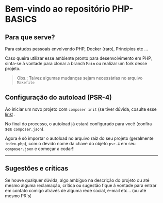 # Bem-vindo ao repositório PHP-BASICS

## Para que serve?
Para estudos pessoais envolvendo PHP, Docker (raro), Princípios etc ...

Caso queira utilizar esse ambiente pronto para desenvolvimento em PHP, sinta-se à vontade para clonar a branch `Main` ou realizar um fork desse projeto.

>Obs.: Talvez algumas mudanças sejam necessárias no arquivo `Makefile`

## Configuração do autoload (PSR-4)
Ao iniciar um novo projeto com `composer init` (se tiver dúvida, cosulte esse [link](https://weaintplastic.github.io/web-development-field-guide/Development/Frontend_Development/Setting_up_your_project/Setup_Dependency_Managers/Composer/Initialize_Composer_on_a_new_Project.html)).

No final do processo, o autoload já estará configurado para você (confira seu `composer.json`).

Agora é só importar o autoload no arquivo raiz do seu projeto (geralmente `index.php`), com o devido nome da chave do objeto `psr-4` em seu `composer.json` e começar a codar!!

---

## Sugestões e críticas
Se houve qualquer dúvida, algo ambíguo na descrição do projeto ou até mesmo alguma reclamação, crítica ou sugestão fique à vontade para entrar em contato comigo através de alguma rede social, e-mail etc... (ou até mesmo PR's)
